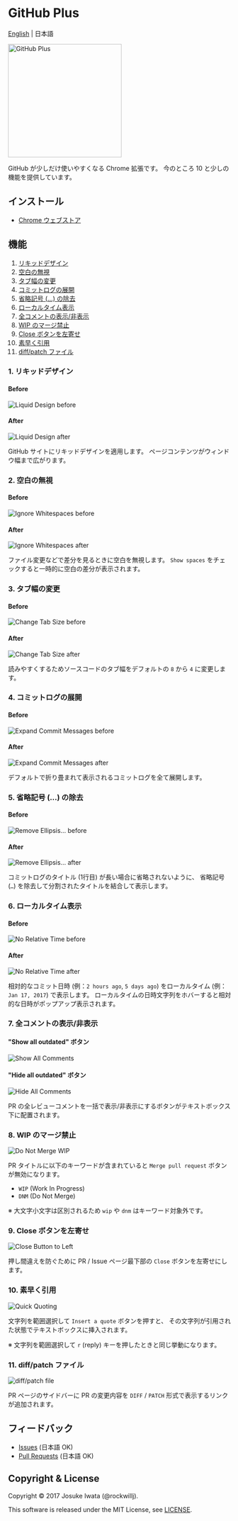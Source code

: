 # GitHub Plus

[English](README.md) | 日本語

<img src="image/icon512.png" alt="GitHub Plus" width="256"/>

GitHub が少しだけ使いやすくなる Chrome 拡張です。
今のところ 10 と少しの機能を提供しています。

## インストール

* [Chrome ウェブストア](https://chrome.google.com/webstore/detail/github-plus/lndphafdikhmpgopmchckooegfnifafm)

## 機能

1. [リキッドデザイン](#liquid_design)
2. [空白の無視](#ignore_whitespaces)
3. [タブ幅の変更](#change_tab_size)
4. [コミットログの展開](#expand_commit_messages)
5. [省略記号 (…) の除去](#remove_ellipsis)
6. [ローカルタイム表示](#no_relative_time)
7. [全コメントの表示/非表示](#show_hide_all_comments)
8. [WIP のマージ禁止](#do_not_merge_wip)
9. [Close ボタンを左寄せ](#close_button_to_left)
10. [素早く引用](#quick_quoting)
11. [diff/patch ファイル](#diff_patch_file)

### <a name="liquid_design"></a>1. リキッドデザイン

#### Before

![Liquid Design before](image/1_Liquid_Design_before.png)

#### After

![Liquid Design after](image/1_Liquid_Design_after.png)

GitHub サイトにリキッドデザインを適用します。
ページコンテンツがウィンドウ幅まで広がります。

### <a name="ignore_whitespaces"></a>2. 空白の無視

#### Before

![Ignore Whitespaces before](image/2_Ignore_Whitespaces_before.png)

#### After

![Ignore Whitespaces after](image/2_Ignore_Whitespaces_after.png)

ファイル変更などで差分を見るときに空白を無視します。
`Show spaces` をチェックすると一時的に空白の差分が表示されます。

### <a name="change_tab_size"></a>3. タブ幅の変更

#### Before

![Change Tab Size before](image/3_Change_Tab_Size_before.png)

#### After

![Change Tab Size after](image/3_Change_Tab_Size_after.png)

読みやすくするためソースコードのタブ幅をデフォルトの `8` から `4` に変更します。

### <a name="expand_commit_messages"></a>4. コミットログの展開

#### Before

![Expand Commit Messages before](image/4_Expand_Commit_Messages_before.png)

#### After

![Expand Commit Messages after](image/4_Expand_Commit_Messages_after.png)

デフォルトで折り畳まれて表示されるコミットログを全て展開します。

### <a name="remove_ellipsis"></a>5. 省略記号 (…) の除去

#### Before

![Remove Ellipsis… before](image/5_Remove_Ellipsis…_before.png)

#### After

![Remove Ellipsis… after](image/5_Remove_Ellipsis…_after.png)

コミットログのタイトル (1行目) が長い場合に省略されないように、
省略記号 (`…`) を除去して分割されたタイトルを結合して表示します。

### <a name="no_relative_time"></a>6. ローカルタイム表示

#### Before

![No Relative Time before](image/6_No_Relative_Time_before.png)

#### After

![No Relative Time after](image/6_No_Relative_Time_after.png)

相対的なコミット日時 (例：`2 hours ago`, `5 days ago`) をローカルタイム (例：`Jan 17, 2017`) で表示します。
ローカルタイムの日時文字列をホバーすると相対的な日時がポップアップ表示されます。

### <a name="show_hide_all_comments"></a>7. 全コメントの表示/非表示

#### "Show all outdated" ボタン

![Show All Comments](image/7_Show_All_Comments.png)

#### "Hide all outdated" ボタン

![Hide All Comments](image/7_Hide_All_Comments.png)

PR の全レビューコメントを一括で表示/非表示にするボタンがテキストボックス下に配置されます。

### <a name="do_not_merge_wip"></a>8. WIP のマージ禁止

![Do Not Merge WIP](image/8_Do_Not_Merge_WIP.png)

PR タイトルに以下のキーワードが含まれていると `Merge pull request` ボタンが無効になります。

* `WIP` (Work In Progress)
* `DNM` (Do Not Merge)

※ 大文字小文字は区別されるため `wip` や `dnm` はキーワード対象外です。

### <a name="close_button_to_left"></a>9. Close ボタンを左寄せ

![Close Button to Left](image/9_Close_Button_to_Left.png)

押し間違えを防ぐために PR / Issue ページ最下部の `Close` ボタンを左寄せにします。

### <a name="quick_quoting"></a>10. 素早く引用

![Quick Quoting](image/10_Quick_Quoting.png)

文字列を範囲選択して `Insert a quote` ボタンを押すと、
その文字列が引用された状態でテキストボックスに挿入されます。

※ 文字列を範囲選択して `r` (reply) キーを押したときと同じ挙動になります。

### <a name="diff_patch_file"></a>11. diff/patch ファイル

![diff/patch file](image/11_diff_patch_file.png)

PR ページのサイドバーに PR の変更内容を `DIFF` / `PATCH` 形式で表示するリンクが追加されます。

## フィードバック

* [Issues](https://github.com/rockwillj/GitHub-Plus/issues) (日本語 OK)
* [Pull Requests](https://github.com/rockwillj/GitHub-Plus/pulls) (日本語 OK)

## Copyright & License

Copyright © 2017 Josuke Iwata (@rockwillj).

This software is released under the MIT License, see [LICENSE](LICENSE).
